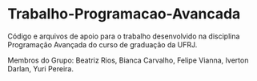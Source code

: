 # Trabalho-Programacao-Avancada
Código e arquivos de apoio para o trabalho desenvolvido na disciplina Programação Avançada do curso de graduação da UFRJ. 

Membros do Grupo: Beatriz Rios, Bianca Carvalho, Felipe Vianna, Iverton Darlan, Yuri Pereira.
